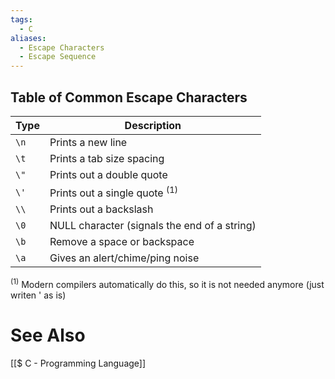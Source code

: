```yaml
---
tags:
  - C
aliases:
  - Escape Characters
  - Escape Sequence
---
```



## Table of Common Escape Characters

| Type | Description                                  |
| ---- | -------------------------------------------- |
| `\n` | Prints a new line                            |
| `\t` | Prints a tab size spacing                    |
| `\"` | Prints out a double quote                    |
| `\'` | Prints out a single quote <sup>(1)</sup>     |
| `\\` | Prints out a backslash                       |
| `\0` | NULL character (signals the end of a string) |
| `\b` | Remove a space or backspace                  |
| `\a` | Gives an alert/chime/ping noise              |
<sup>(1)</sup> Modern compilers automatically do this, so it is not needed anymore (just writen ' as is)

# See Also
[[$ C - Programming Language]]